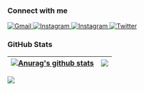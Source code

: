 ### Connect with me
<a href="mailto:hao152903@gmail.com">
  <img alt="Gmail" src="https://img.shields.io/badge/Gmail-D14836?style=for-the-badge&logo=gmail&logoColor=white" style="max-width:100%;"/>
</a>

<a href="">
  <img alt="Instagram" src="https://img.shields.io/badge/Instagram-E4405F?style=for-the-badge&logo=instagram" style="max-width:100%;"/>
</a>

<a href="https://www.facebook.com/hulo.bungchay/">
  <img alt="Instagram" src="https://img.shields.io/badge/Facebook-1877F2?style=for-the-badge&logo=facebook&logoColor=white" style="max-width:100%;"/>
</a>

<a href="https://twitter.com/HaoHuyn88209574">
  <img alt="Twitter" src="https://img.shields.io/badge/Twitter-1DA1F2?style=for-the-badge&logo=twitter&logoColor=white" style="max-width:100%;"/>
</a>

### GitHub Stats
| <a href="https://github.com/HaoHuynh0301"><img align="center" src="https://github-readme-stats.vercel.app/api?username=HaoHuynh0301&theme=radical&show_icons=true&count_private=true&line_height=25" alt="Anurag's github stats" /></a> | <a href="https://github.com/HaoHuynh0301"><img align="center" src="https://github-readme-stats.vercel.app/api/top-langs/?username=HaoHuynh0301&theme=radical&layout=compact&hide=php" /></a> |
| ------------- | ------------- |

![](https://komarev.com/ghpvc/?username=HaoHuynh0301&color=blueviolet)
<!--


Here are some ideas to get you 





